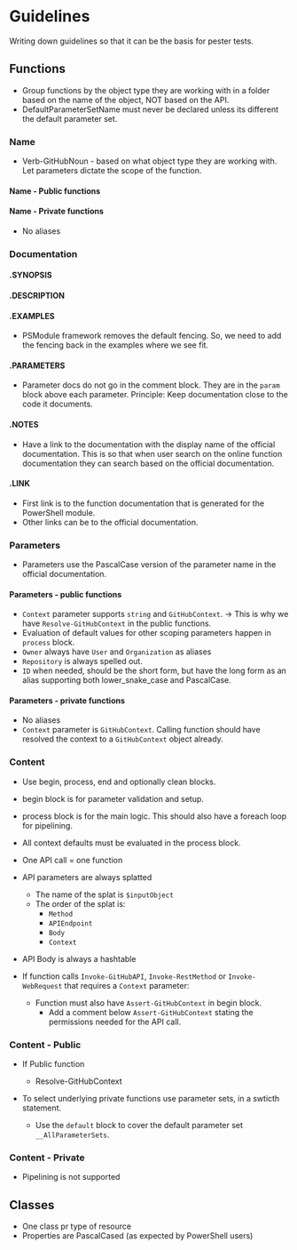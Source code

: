 # Guidelines

Writing down guidelines so that it can be the basis for pester tests.

## Functions

- Group functions by the object type they are working with in a folder based on the name of the object, NOT based on the API.
- DefaultParameterSetName must never be declared unless its different the default parameter set.

### Name

- Verb-GitHubNoun - based on what object type they are working with. Let parameters dictate the scope of the function.

#### Name - Public functions

#### Name - Private functions

- No aliases

### Documentation

#### .SYNOPSIS

#### .DESCRIPTION

#### .EXAMPLES

- PSModule framework removes the default fencing. So, we need to add the fencing back in the examples where we see fit.

#### .PARAMETERS

- Parameter docs do not go in the comment block. They are in the `param` block above each parameter.
  Principle: Keep documentation close to the code it documents.

#### .NOTES

- Have a link to the documentation with the display name of the official documentation. This is so that when user search on the online
function documentation they can search based on the official documentation.

#### .LINK

- First link is to the function documentation that is generated for the PowerShell module.
- Other links can be to the official documentation.

### Parameters

- Parameters use the PascalCase version of the parameter name in the official documentation.

#### Parameters - public functions

- `Context` parameter supports `string` and `GitHubContext`. -> This is why we have `Resolve-GitHubContext` in the public functions.
- Evaluation of default values for other scoping parameters happen in `process` block.
- `Owner` always have `User` and `Organization` as aliases
- `Repository` is always spelled out.
- `ID` when needed, should be the short form, but have the long form as an alias supporting both lower_snake_case and PascalCase.

#### Parameters - private functions

- No aliases
- `Context` parameter is `GitHubContext`. Calling function should have resolved the context to a `GitHubContext` object already.

### Content

- Use begin, process, end and optionally clean blocks.
- begin block is for parameter validation and setup.
- process block is for the main logic. This should also have a foreach loop for pipelining.
- All context defaults must be evaluated in the process block.
- One API call = one function
- API parameters are always splatted
  - The name of the splat is `$inputObject`
  - The order of the splat is:
    - `Method`
    - `APIEndpoint`
    - `Body`
    - `Context`
- API Body is always a hashtable

- If function calls `Invoke-GitHubAPI`, `Invoke-RestMethod` or `Invoke-WebRequest` that requires a `Context` parameter:
  - Function must also have `Assert-GitHubContext` in begin block.
    - Add a comment below `Assert-GitHubContext` stating the permissions needed for the API call.

### Content - Public

- If Public function
  - Resolve-GitHubContext

- To select underlying private functions use parameter sets, in a swticth statement.
  - Use the `default` block to cover the default parameter set `__AllParameterSets`.

### Content - Private

- Pipelining is not supported

## Classes

- One class pr type of resource
- Properties are PascalCased (as expected by PowerShell users)

